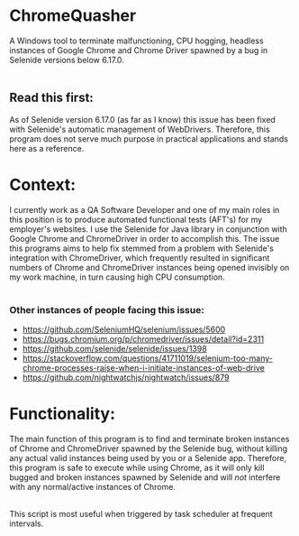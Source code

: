 # ChromeQuasher
A Windows tool to terminate malfunctioning, CPU hogging, headless instances of Google Chrome and Chrome Driver spawned by a bug in Selenide versions below 6.17.0.    <br><br>    

## Read this first:
As of Selenide version 6.17.0 (as far as I know) this issue has been fixed with Selenide's automatic management of WebDrivers. Therefore, this program does not serve much purpose in practical applications and stands here as a reference.

# Context:
I currently work as a QA Software Developer and one of my main roles in this position is to produce automated functional tests (AFT's) for my employer's websites. I use the Selenide for Java library in conjunction with Google Chrome and ChromeDriver in order to accomplish this. The issue this programs aims to help fix stemmed from a problem with Selenide's integration with ChromeDriver, which frequently resulted in significant numbers of Chrome and ChromeDriver instances being opened invisibly on my work machine, in turn causing high CPU consumption.    <br><br>    

### Other instances of people facing this issue:
* https://github.com/SeleniumHQ/selenium/issues/5600
* https://bugs.chromium.org/p/chromedriver/issues/detail?id=2311
* https://github.com/selenide/selenide/issues/1398
* https://stackoverflow.com/questions/41711019/selenium-too-many-chrome-processes-raise-when-i-initiate-instances-of-web-drive
* https://github.com/nightwatchjs/nightwatch/issues/879

# Functionality:
The main function of this program is to find and terminate broken instances of Chrome and ChromeDriver spawned by the Selenide bug, without killing any actual valid instances being used by you or a Selenide app. Therefore, this program is safe to execute while using Chrome, as it will only kill bugged and broken instances spawned by Selenide and will _not_ interfere with any normal/active instances of Chrome.    <br><br>    

This script is most useful when triggered by task scheduler at frequent intervals.
